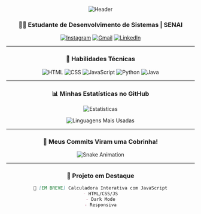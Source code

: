 <div align="center">

  ![Header](https://capsule-render.vercel.app/api?type=waving&color=gradient&height=200&section=header&text=V1CT0RHUG0&fontSize=60&fontAlignY=35&animation=fadeIn&fontColor=ffffff)

  ### 👨‍💻 Estudante de Desenvolvimento de Sistemas | SENAI
  
  [![Instagram](https://img.shields.io/badge/-@vh.santos_17-E4405F?style=for-the-badge&logo=instagram&logoColor=white)](https://instagram.com/vh.santos_17)
  [![Gmail](https://img.shields.io/badge/-victorhero53@gmail.com-D14836?style=for-the-badge&logo=gmail&logoColor=white)](mailto:victorhero53@gmail.com)
  [![LinkedIn](https://img.shields.io/badge/-Victor%20Hugo-0077B5?style=for-the-badge&logo=linkedin&logoColor=white)](https://linkedin.com/in/seu-perfil)

  ---

  ### 🚀 Habilidades Técnicas

  <img src="https://img.shields.io/badge/HTML5-E34F26?style=for-the-badge&logo=html5&logoColor=white" alt="HTML">
  <img src="https://img.shields.io/badge/CSS3-1572B6?style=for-the-badge&logo=css3&logoColor=white" alt="CSS">
  <img src="https://img.shields.io/badge/JavaScript-F7DF1E?style=for-the-badge&logo=javascript&logoColor=black" alt="JavaScript">
  <img src="https://img.shields.io/badge/Python-3776AB?style=for-the-badge&logo=python&logoColor=white" alt="Python">
  <img src="https://img.shields.io/badge/Java-007396?style=for-the-badge&logo=java&logoColor=white" alt="Java">

  ---

  ### 📊 Minhas Estatísticas no GitHub

  ![Estatísticas](https://github-readme-stats.vercel.app/api?username=V1ct0rhugo22&show_icons=true&theme=tokyonight&hide_border=true&count_private=true)
  
  ![Linguagens Mais Usadas](https://github-readme-stats.vercel.app/api/top-langs/?username=V1ct0rhugo22&layout=compact&theme=tokyonight&hide_border=true)

  ---

  ### 🐍 Meus Commits Viram uma Cobrinha!

 ![Snake Animation](https://raw.githubusercontent.com/V1ct0rhugo22/V1ct0rhugo22/main/assets/github-snake.svg)

  ---

  ### 📌 Projeto em Destaque
  
  ```markdown
  🚧 [EM BREVE] Calculadora Interativa com JavaScript
  - HTML/CSS/JS
  - Dark Mode
  - Responsiva
